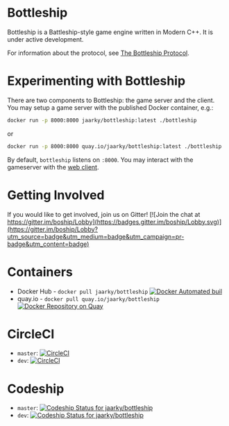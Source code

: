 Bottleship
==

Bottleship is a Battleship-style game engine written in Modern C++. It is under active development.

For information about the protocol, see [The Bottleship Protocol](https://github.com/jaarky/bottleship/wiki/The-Bottleship-Protocol).

Experimenting with Bottleship
==

There are two components to Bottleship: the game server and the client. You may setup a game server with the published
Docker container, e.g.:

```sh
docker run -p 8000:8000 jaarky/bottleship:latest ./bottleship
```

or

```sh
docker run -p 8000:8000 quay.io/jaarky/bottleship:latest ./bottleship
```

By default, `bottleship` listens on `:8000`. You may interact with the gameserver with the [web client](http://htmlpreview.github.io/?https://raw.githubusercontent.com/jaarky/bottleship/master/web/test.html).

Getting Involved
==

If you would like to get involved, join us on Gitter! [![Join the chat at https://gitter.im/boship/Lobby](https://badges.gitter.im/boship/Lobby.svg)](https://gitter.im/boship/Lobby?utm_source=badge&utm_medium=badge&utm_campaign=pr-badge&utm_content=badge)

Containers
==
* Docker Hub - `docker pull jaarky/bottleship` [![Docker Automated buil](https://img.shields.io/docker/automated/jaarky/bottleship.svg)](https://hub.docker.com/r/jaarky/bottleship/)
* quay.io - `docker pull quay.io/jaarky/bottleship` [![Docker Repository on Quay](https://quay.io/repository/jaarky/bottleship/status "Docker Repository on Quay")](https://quay.io/repository/jaarky/bottleship)

CircleCI
==

* `master`: [![CircleCI](https://circleci.com/gh/jaarky/bottleship/tree/master.svg?style=svg)](https://circleci.com/gh/jaarky/bottleship/tree/master)
* `dev`: [![CircleCI](https://circleci.com/gh/jaarky/bottleship/tree/dev.svg?style=svg)](https://circleci.com/gh/jaarky/bottleship/tree/dev)

Codeship
==

* `master`: [ ![Codeship Status for jaarky/bottleship](https://app.codeship.com/projects/e831eb40-b10a-0134-101a-1a4c0cdb2aa0/status?branch=master)](https://app.codeship.com/projects/193212)
* `dev`: [ ![Codeship Status for jaarky/bottleship](https://app.codeship.com/projects/e831eb40-b10a-0134-101a-1a4c0cdb2aa0/status?branch=dev)](https://app.codeship.com/projects/193212)
